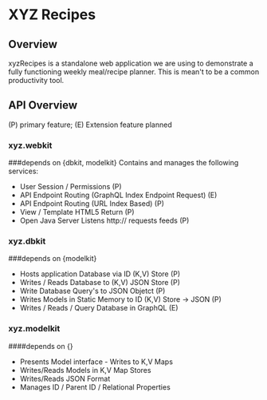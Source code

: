 # XYZ Recipes
## Overview
xyzRecipes is a standalone web application we are using to demonstrate
a fully functioning weekly meal/recipe planner. This is mean't to be a 
common productivity tool. 

## API Overview
(P) primary feature; (E) Extension feature planned
### xyz.webkit 
###depends on {dbkit, modelkit}
Contains and manages the following services:
- User Session / Permissions (P)
- API Endpoint Routing (GraphQL Index Endpoint Request) (E)
- API Endpoint Routing (URL Index Based) (P)
- View / Template HTML5 Return (P)
- Open Java Server Listens http:// requests feeds (P)

### xyz.dbkit
###depends on {modelkit}
- Hosts application Database via ID (K,V) Store (P)
- Writes / Reads Database to (K,V) JSON Store (P)
- Write Database Query's to JSON Objetct (P)
- Writes Models in Static Memory to ID (K,V) Store -> JSON (P)
- Writes / Reads / Query Database in GraphQL (E)

### xyz.modelkit
####depends on {}
- Presents Model interface - Writes to K,V Maps
- Writes/Reads Models in K,V Map Stores
- Writes/Reads JSON Format
- Manages ID / Parent ID / Relational Properties



